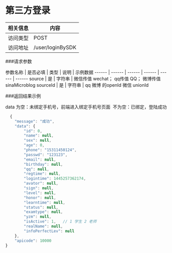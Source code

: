 
# 第三方登录
 相关信息 | 内容
 ------ | ------
 访问类型 | POST
 访问地址 | /user/loginBySDK

###请求参数

 参数名称 | 是否必填 | 类型 | 说明 | 示例数据
 ------ | ------ | ------ | ------ | ------ | ------
 source | 是 | 字符串 | 微信传值 wechat；   qq传值 QQ； 微博传值 sinaMicroblog
 sourceId | 是 | 字符串 |  qq 微博 的openId   微信 unionId
 
###返回结果示例

data 为空：未绑定手机号，前端进入绑定手机号页面  不为空：已绑定，登陆成功

```javascript
  {
    "message": "成功",
    "data": {
        "id": 0,
        "name": null,
        "sex": null,
        "age": 0,
        "phone": "15311450124",
        "passwd": "123123",
        "email": null,
        "birthday": null,
        "qq": null,
        "regtime": null,
        "logintime": 1445257362174,
        "avator": null,
        "sign": null,
        "level": null,
        "honor": null,
        "learntime": null,
        "status": null,
        "examtype": null,
        "yzm": null,
        "isActive": 1,   // 1 学生 2 老师
        "realName": null,
        "infoPerfectLev": null
    },
    "apicode": 10000
}



```
